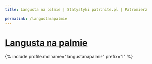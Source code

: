 ```yaml
---
title: Langusta na palmie | Statystyki patronite.pl | Patromierz

permalink: /langustanapalmie
---
```


# [Langusta na palmie](https://patronite.pl/langustanapalmie)

{% include profile.md name="langustanapalmie" prefix="l" %}
